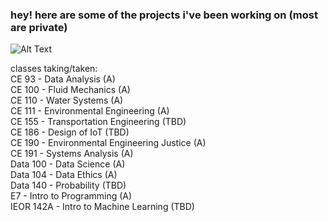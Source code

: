 ### hey! here are some of the projects i've been working on (most are private) 

![Alt Text](https://media.giphy.com/media/v1.Y2lkPTc5MGI3NjExM2Znd24xMndmNHlscHoyNWJqNjE5Z3pubmwyd3poY3ZudTl5cjJ4diZlcD12MV9pbnRlcm5hbF9naWZfYnlfaWQmY3Q9Zw/jxETRYAi2KReel7pqy/giphy.gif)

classes taking/taken:  
CE 93 - Data Analysis (A)  
CE 100 - Fluid Mechanics (A)  
CE 110 - Water Systems (A)  
CE 111 - Environmental Engineering (A)  
CE 155 - Transportation Engineering (TBD)  
CE 186 - Design of IoT (TBD)  
CE 190 - Environmental Engineering Justice (A)  
CE 191 - Systems Analysis (A)  
Data 100 - Data Science (A)  
Data 104 - Data Ethics (A)  
Data 140 - Probability (TBD)  
E7 - Intro to Programming (A)  
IEOR 142A - Intro to Machine Learning  (TBD)
